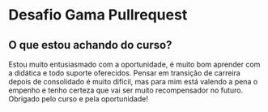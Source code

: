 # Desafio Gama Pullrequest

## O que estou achando do curso?

Estou muito entusiasmado com a oportunidade, é muito bom aprender com a didática e todo suporte oferecidos. Pensar em transição de carreira depois de consolidado é muito dificil, mas para mim está valendo a pena o empenho e tenho certeza que vai ser muito recompensador no futuro. Obrigado pelo curso e pela oportunidade!
